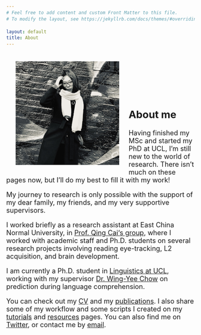 ```yaml
---
# Feel free to add content and custom Front Matter to this file.
# To modify the layout, see https://jekyllrb.com/docs/themes/#overriding-theme-defaults

layout: default
title: About
---
```


<font size="+1">
<img src="/images/profile_image_2_square.jpg" alt="" align="left" height="55%" width="55%" vspace="20" hspace="25">

<p style="padding: 5em 0 1em 0;"><h2>About me</h2></p>

<p>Having finished my MSc and started my PhD at UCL, I’m still new to the world of research. There isn’t much on these pages now, but I’ll do my best to fill it with my work!</p>

<p>My journey to research is only possible with the support of my dear family, my friends, and my very supportive supervisors.</p>

<p>I worked briefly as a research assistant at East China Normal University, in <a href="https://slangscience.github.io/slang/index_cn.html" target="_blank">Prof. Qing Cai‘s group</a>, where I worked with academic staff and Ph.D. students on several research projects involving reading eye-tracking, L2 acquisition, and brain development.</p>

<p>I am currently a Ph.D. student in <a href="https://www.ucl.ac.uk/pals/research/linguistics/linguistics-people" target="_blank">Linguistics at UCL</a>, working with my supervisor <a href="https://www.ucl.ac.uk/pals/people/wingyee-chow" target="_blank">Dr. Wing-Yee Chow</a> on prediction during language comprehension.</p>

<p>You can check out my <a href="https://yiling-huo.github.io/cv/">CV</a> and my <a href="https://yiling-huo.github.io/publications/">publications</a>. I also share some of my workflow and some scripts I created on my <a href="https://yiling-huo.github.io/tutorials/" target="_blank">tutorials</a> and <a href="https://yiling-huo.github.io/resources/" target="_blank">resources</a> pages. You can also find me on <a href="https://twitter.com/YlHuo" target="_blank">Twitter</a>, or contact me by <a href="mailto:yiling.huo.18@ucl.ac.uk">email</a>.
